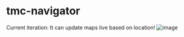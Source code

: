 # tmc-navigator

Current iteration:
It can update maps live based on location!
![image](https://github.com/user-attachments/assets/4ff57028-09d2-4c08-9b91-47a6af2ece51)
